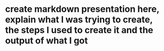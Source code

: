 # create markdown presentation here, explain what I was trying to create, the steps I used to create it and the output of what I got
